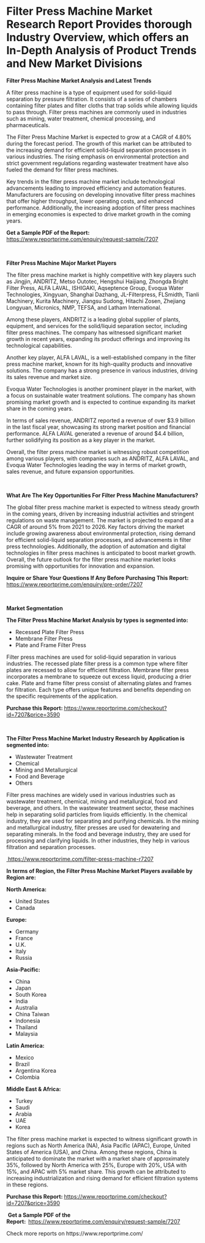 <p><h1>Filter Press Machine Market Research Report Provides thorough Industry Overview, which offers an In-Depth Analysis of Product Trends and New Market Divisions</h1></p><p><strong>Filter Press Machine Market Analysis and Latest Trends</strong></p>
<p><p>A filter press machine is a type of equipment used for solid-liquid separation by pressure filtration. It consists of a series of chambers containing filter plates and filter cloths that trap solids while allowing liquids to pass through. Filter press machines are commonly used in industries such as mining, water treatment, chemical processing, and pharmaceuticals.</p><p>The Filter Press Machine Market is expected to grow at a CAGR of 4.80% during the forecast period. The growth of this market can be attributed to the increasing demand for efficient solid-liquid separation processes in various industries. The rising emphasis on environmental protection and strict government regulations regarding wastewater treatment have also fueled the demand for filter press machines.</p><p>Key trends in the filter press machine market include technological advancements leading to improved efficiency and automation features. Manufacturers are focusing on developing innovative filter press machines that offer higher throughput, lower operating costs, and enhanced performance. Additionally, the increasing adoption of filter press machines in emerging economies is expected to drive market growth in the coming years.</p></p>
<p><strong>Get a Sample PDF of the Report:&nbsp;</strong> <a href="https://www.reportprime.com/enquiry/request-sample/7207">https://www.reportprime.com/enquiry/request-sample/7207</a></p>
<p>&nbsp;</p>
<p><strong>Filter Press Machine Major Market Players</strong></p>
<p><p>The filter press machine market is highly competitive with key players such as Jingjin, ANDRITZ, Metso Outotec, Hengshui Haijiang, Zhongda Bright Filter Press, ALFA LAVAL, ISHIGAKI, Aqseptence Group, Evoqua Water Technologies, Xingyuan, Shanghai Dazhang, JL-Filterpress, FLSmidth, Tianli Machinery, Kurita Machinery, Jiangsu Sudong, Hitachi Zosen, Zhejiang Longyuan, Micronics, NMP, TEFSA, and Latham International.</p><p>Among these players, ANDRITZ is a leading global supplier of plants, equipment, and services for the solid/liquid separation sector, including filter press machines. The company has witnessed significant market growth in recent years, expanding its product offerings and improving its technological capabilities.</p><p>Another key player, ALFA LAVAL, is a well-established company in the filter press machine market, known for its high-quality products and innovative solutions. The company has a strong presence in various industries, driving its sales revenue and market size.</p><p>Evoqua Water Technologies is another prominent player in the market, with a focus on sustainable water treatment solutions. The company has shown promising market growth and is expected to continue expanding its market share in the coming years.</p><p>In terms of sales revenue, ANDRITZ reported a revenue of over $3.9 billion in the last fiscal year, showcasing its strong market position and financial performance. ALFA LAVAL generated a revenue of around $4.4 billion, further solidifying its position as a key player in the market.</p><p>Overall, the filter press machine market is witnessing robust competition among various players, with companies such as ANDRITZ, ALFA LAVAL, and Evoqua Water Technologies leading the way in terms of market growth, sales revenue, and future expansion opportunities.</p></p>
<p>&nbsp;</p>
<p><strong>What Are The Key Opportunities For Filter Press Machine Manufacturers?</strong></p>
<p><p>The global filter press machine market is expected to witness steady growth in the coming years, driven by increasing industrial activities and stringent regulations on waste management. The market is projected to expand at a CAGR of around 5% from 2021 to 2026. Key factors driving the market include growing awareness about environmental protection, rising demand for efficient solid-liquid separation processes, and advancements in filter press technologies. Additionally, the adoption of automation and digital technologies in filter press machines is anticipated to boost market growth. Overall, the future outlook for the filter press machine market looks promising with opportunities for innovation and expansion.</p></p>
<p><strong>Inquire or Share Your Questions If Any Before Purchasing This Report:</strong> <a href="https://www.reportprime.com/enquiry/pre-order/7207">https://www.reportprime.com/enquiry/pre-order/7207</a></p>
<p>&nbsp;</p>
<p><strong>Market Segmentation</strong></p>
<p><strong>The Filter Press Machine Market Analysis by types is segmented into:</strong></p>
<p><ul><li>Recessed Plate Filter Press</li><li>Membrane Filter Press</li><li>Plate and Frame Filter Press</li></ul></p>
<p><p>Filter press machines are used for solid-liquid separation in various industries. The recessed plate filter press is a common type where filter plates are recessed to allow for efficient filtration. Membrane filter press incorporates a membrane to squeeze out excess liquid, producing a drier cake. Plate and frame filter press consist of alternating plates and frames for filtration. Each type offers unique features and benefits depending on the specific requirements of the application.</p></p>
<p><strong>Purchase this Report:&nbsp;</strong><a href="https://www.reportprime.com/checkout?id=7207&price=3590">https://www.reportprime.com/checkout?id=7207&price=3590</a></p>
<p>&nbsp;</p>
<p><strong>The Filter Press Machine Market Industry Research by Application is segmented into:</strong></p>
<p><ul><li>Wastewater Treatment</li><li>Chemical</li><li>Mining and Metallurgical</li><li>Food and Beverage</li><li>Others</li></ul></p>
<p><p>Filter press machines are widely used in various industries such as wastewater treatment, chemical, mining and metallurgical, food and beverage, and others. In the wastewater treatment sector, these machines help in separating solid particles from liquids efficiently. In the chemical industry, they are used for separating and purifying chemicals. In the mining and metallurgical industry, filter presses are used for dewatering and separating minerals. In the food and beverage industry, they are used for processing and clarifying liquids. In other industries, they help in various filtration and separation processes.</p></p>
<p><a href="https://www.reportprime.com/filter-press-machine-r7207">&nbsp;https://www.reportprime.com/filter-press-machine-r7207</a></p>
<p><strong>In terms of Region, the Filter Press Machine Market Players available by Region are:</strong></p>
<p>
    <p> <strong> North America: </strong>
        <ul>
            <li>United States</li>
            <li>Canada</li>
        </ul>
        </p> 
    <p> <strong> Europe: </strong>
        <ul>
            <li>Germany</li>
            <li>France</li>
            <li>U.K.</li>
            <li>Italy</li>
            <li>Russia</li>
        </ul>
        </p> 
    <p> <strong> Asia-Pacific: </strong>
        <ul>
            <li>China</li>
            <li>Japan</li>
            <li>South Korea</li>
            <li>India</li>
            <li>Australia</li>
            <li>China Taiwan</li>
            <li>Indonesia</li>
            <li>Thailand</li>
            <li>Malaysia</li>
        </ul>
        </p> 
    <p> <strong> Latin America: </strong>
        <ul>
            <li>Mexico</li>
            <li>Brazil</li>
            <li>Argentina Korea</li>
            <li>Colombia</li>
        </ul>
        </p> 
    <p> <strong> Middle East & Africa: </strong>
        <ul>
            <li>Turkey</li>
            <li>Saudi</li>
            <li>Arabia</li>
            <li>UAE</li>
            <li>Korea</li>
        </ul>
    </p>
    </p>
<p><p>The filter press machine market is expected to witness significant growth in regions such as North America (NA), Asia Pacific (APAC), Europe, United States of America (USA), and China. Among these regions, China is anticipated to dominate the market with a market share of approximately 35%, followed by North America with 25%, Europe with 20%, USA with 15%, and APAC with 5% market share. This growth can be attributed to increasing industrialization and rising demand for efficient filtration systems in these regions.</p></p>
<p><strong>Purchase this Report: </strong><a href="https://www.reportprime.com/checkout?id=7207&price=3590">https://www.reportprime.com/checkout?id=7207&price=3590</a></p>
<p>&nbsp;<strong>Get a Sample PDF of the Report:&nbsp;&nbsp;</strong><a href="https://www.reportprime.com/enquiry/request-sample/7207">https://www.reportprime.com/enquiry/request-sample/7207</a></p>
<p><strong></strong></p>
<p>Check more reports on https://www.reportprime.com/</p>